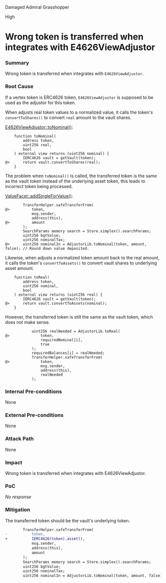 Damaged Admiral Grasshopper

High

# Wrong token is transferred when integrates with E4626ViewAdjustor

### Summary

Wrong token is transferred when integrates with `E4626ViewAdjustor`.

### Root Cause

If a vertex token is ERC4626 token, `E4626ViewAdjustor` is supposed to be used as the adjustor for this token.

When adjusts real token values to a normalized value, it calls the token's `convertToShares()` to convert `real` amount to the vault shares.

[E4626ViewAdjustor::toNominal()](https://github.com/sherlock-audit/2025-04-burve/blob/main/Burve/src/integrations/adjustor/E4626ViewAdjustor.sol#L29-L36):
```solidity
    function toNominal(
        address token,
        uint256 real,
        bool
    ) external view returns (uint256 nominal) {
        IERC4626 vault = getVault(token);
@>      return vault.convertToShares(real);
    }
```

The problem when `toNominal()` is called, the transferred token is the same as the vault token instead of the underlying asset token, this leads to incorrect token being processed.

[ValueFacet::addSingleForValue()](https://github.com/sherlock-audit/2025-04-burve/blob/main/Burve/src/multi/facets/ValueFacet.sol#L150-L159):
```solidity
        TransferHelper.safeTransferFrom(
@>          token,
            msg.sender,
            address(this),
@>          amount
        );
        SearchParams memory search = Store.simplex().searchParams;
        uint256 bgtValue;
        uint256 nominalTax;
@>      uint256 nominalIn = AdjustorLib.toNominal(token, amount, false); // Round down value deposited.
```

Likewise, when adjusts a normalized token amount back to the real amount, it calls the token's `convertToAssets()` to convert vault shares to underlying asset amount.

```solidity
    function toReal(
        address token,
        uint256 nominal,
        bool
    ) external view returns (uint256 real) {
        IERC4626 vault = getVault(token);
@>      return vault.convertToAssets(nominal);
    }
```

However, the transferred token is still the same as the vault token, which does not make sense.

```solidity
            uint256 realNeeded = AdjustorLib.toReal(
@>              token,
                requiredNominal[i],
                true
            );
            requiredBalances[i] = realNeeded;
            TransferHelper.safeTransferFrom(
@>              token,
                msg.sender,
                address(this),
                realNeeded
            );
```

### Internal Pre-conditions

None

### External Pre-conditions

None

### Attack Path

None

### Impact

Wrong token is transferred when integrates with E4626ViewAdjustor.

### PoC

_No response_

### Mitigation

The transferred token should be the vault's underlying token.

```diff
        TransferHelper.safeTransferFrom(
-           token,
+           IERC4626(token).asset(),
            msg.sender,
            address(this),
            amount
        );
        SearchParams memory search = Store.simplex().searchParams;
        uint256 bgtValue;
        uint256 nominalTax;
        uint256 nominalIn = AdjustorLib.toNominal(token, amount, false); // Round down value deposited.
```